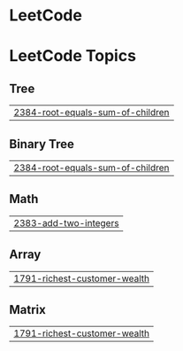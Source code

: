 # LeetCode

<!---LeetCode Topics Start-->
# LeetCode Topics
## Tree
|  |
| ------- |
| [2384-root-equals-sum-of-children](https://github.com/lucaasporto/LeetCode/tree/master/2384-root-equals-sum-of-children) |
## Binary Tree
|  |
| ------- |
| [2384-root-equals-sum-of-children](https://github.com/lucaasporto/LeetCode/tree/master/2384-root-equals-sum-of-children) |
## Math
|  |
| ------- |
| [2383-add-two-integers](https://github.com/lucaasporto/LeetCode/tree/master/2383-add-two-integers) |
## Array
|  |
| ------- |
| [1791-richest-customer-wealth](https://github.com/lucaasporto/LeetCode/tree/master/1791-richest-customer-wealth) |
## Matrix
|  |
| ------- |
| [1791-richest-customer-wealth](https://github.com/lucaasporto/LeetCode/tree/master/1791-richest-customer-wealth) |
<!---LeetCode Topics End-->